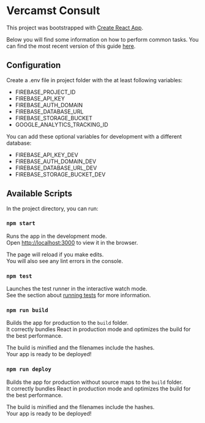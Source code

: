 # Vercamst Consult
This project was bootstrapped with [Create React App](https://github.com/facebookincubator/create-react-app).

Below you will find some information on how to perform common tasks.
You can find the most recent version of this guide [here](https://github.com/facebookincubator/create-react-app/blob/master/packages/react-scripts/template/README.md).

## Configuration

Create a .env file in project folder with the at least following variables:
- FIREBASE_PROJECT_ID
- FIREBASE_API_KEY
- FIREBASE_AUTH_DOMAIN
- FIREBASE_DATABASE_URL
- FIREBASE_STORAGE_BUCKET
- GOOGLE_ANALYTICS_TRACKING_ID

You can add these optional variables for development with a different database:
- FIREBASE_API_KEY_DEV
- FIREBASE_AUTH_DOMAIN_DEV
- FIREBASE_DATABASE_URL_DEV
- FIREBASE_STORAGE_BUCKET_DEV

## Available Scripts

In the project directory, you can run:

### `npm start`

Runs the app in the development mode.<br>
Open [http://localhost:3000](http://localhost:3000) to view it in the browser.

The page will reload if you make edits.<br>
You will also see any lint errors in the console.

### `npm test`

Launches the test runner in the interactive watch mode.  
See the section about [running tests](#running-tests) for more information.

### `npm run build`

Builds the app for production to the `build` folder.<br>
It correctly bundles React in production mode and optimizes the build for the best performance.

The build is minified and the filenames include the hashes.<br>
Your app is ready to be deployed!

### `npm run deploy`

Builds the app for production without source maps to the `build` folder.<br>
It correctly bundles React in production mode and optimizes the build for the best performance.

The build is minified and the filenames include the hashes.<br>
Your app is ready to be deployed!
